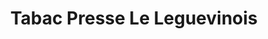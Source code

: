 ---
title: "Tabac Presse Le Leguevinois"
url: /leguevin/tabac-presse-le-leguevinois/
shop: tabac
---